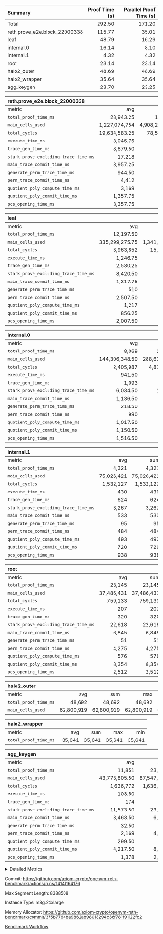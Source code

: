| Summary | Proof Time (s) | Parallel Proof Time (s) |
|:---|---:|---:|
| Total |  292.50 |  171.20 |
| reth.prove_e2e.block_22000338 |  115.77 |  35.01 |
| leaf |  48.79 |  16.29 |
| internal.0 |  16.14 |  8.10 |
| internal.1 |  4.32 |  4.32 |
| root |  23.14 |  23.14 |
| halo2_outer |  48.69 |  48.69 |
| halo2_wrapper |  35.64 |  35.64 |
| agg_keygen |  23.70 |  23.25 |


| reth.prove_e2e.block_22000338 |||||
|:---|---:|---:|---:|---:|
|metric|avg|sum|max|min|
| `total_proof_time_ms ` |  28,943.25 |  115,773 |  35,010 |  25,542 |
| `main_cells_used     ` |  1,227,074,754 |  4,908,299,016 |  1,657,358,995 |  995,156,471 |
| `total_cycles        ` |  19,634,583.25 |  78,538,333 |  23,787,318 |  12,513,926 |
| `execute_time_ms     ` |  3,045.75 |  12,183 |  4,263 |  1,808 |
| `trace_gen_time_ms   ` |  8,679.50 |  34,718 |  9,828 |  6,730 |
| `stark_prove_excluding_trace_time_ms` |  17,218 |  68,872 |  21,119 |  14,288 |
| `main_trace_commit_time_ms` |  3,957.25 |  15,829 |  5,251 |  2,875 |
| `generate_perm_trace_time_ms` |  944.50 |  3,778 |  1,094 |  856 |
| `perm_trace_commit_time_ms` |  4,412 |  17,648 |  5,348 |  3,876 |
| `quotient_poly_compute_time_ms` |  3,169 |  12,676 |  4,297 |  2,118 |
| `quotient_poly_commit_time_ms` |  1,357.75 |  5,431 |  1,451 |  1,250 |
| `pcs_opening_time_ms ` |  3,357.75 |  13,431 |  3,652 |  3,148 |

| leaf |||||
|:---|---:|---:|---:|---:|
|metric|avg|sum|max|min|
| `total_proof_time_ms ` |  12,197.50 |  48,790 |  16,289 |  9,830 |
| `main_cells_used     ` |  335,299,275.75 |  1,341,197,103 |  437,868,008 |  250,808,716 |
| `total_cycles        ` |  3,963,852 |  15,855,408 |  4,978,153 |  3,077,189 |
| `execute_time_ms     ` |  1,246.75 |  4,987 |  1,540 |  997 |
| `trace_gen_time_ms   ` |  2,530.25 |  10,121 |  3,251 |  1,945 |
| `stark_prove_excluding_trace_time_ms` |  8,420.50 |  33,682 |  11,498 |  6,888 |
| `main_trace_commit_time_ms` |  1,317.75 |  5,271 |  1,830 |  1,034 |
| `generate_perm_trace_time_ms` |  510 |  2,040 |  725 |  404 |
| `perm_trace_commit_time_ms` |  2,507.50 |  10,030 |  3,502 |  1,993 |
| `quotient_poly_compute_time_ms` |  1,217 |  4,868 |  1,611 |  1,001 |
| `quotient_poly_commit_time_ms` |  856.25 |  3,425 |  1,133 |  733 |
| `pcs_opening_time_ms ` |  2,007.50 |  8,030 |  2,692 |  1,719 |

| internal.0 |||||
|:---|---:|---:|---:|---:|
|metric|avg|sum|max|min|
| `total_proof_time_ms ` |  8,069 |  16,138 |  8,099 |  8,039 |
| `main_cells_used     ` |  144,306,348.50 |  288,612,697 |  145,324,872 |  143,287,825 |
| `total_cycles        ` |  2,405,987 |  4,811,974 |  2,413,944 |  2,398,030 |
| `execute_time_ms     ` |  941.50 |  1,883 |  951 |  932 |
| `trace_gen_time_ms   ` |  1,093 |  2,186 |  1,099 |  1,087 |
| `stark_prove_excluding_trace_time_ms` |  6,034.50 |  12,069 |  6,049 |  6,020 |
| `main_trace_commit_time_ms` |  1,136.50 |  2,273 |  1,138 |  1,135 |
| `generate_perm_trace_time_ms` |  218.50 |  437 |  231 |  206 |
| `perm_trace_commit_time_ms` |  990 |  1,980 |  994 |  986 |
| `quotient_poly_compute_time_ms` |  1,017.50 |  2,035 |  1,018 |  1,017 |
| `quotient_poly_commit_time_ms` |  1,150.50 |  2,301 |  1,157 |  1,144 |
| `pcs_opening_time_ms ` |  1,516.50 |  3,033 |  1,527 |  1,506 |

| internal.1 |||||
|:---|---:|---:|---:|---:|
|metric|avg|sum|max|min|
| `total_proof_time_ms ` |  4,321 |  4,321 |  4,321 |  4,321 |
| `main_cells_used     ` |  75,026,421 |  75,026,421 |  75,026,421 |  75,026,421 |
| `total_cycles        ` |  1,532,127 |  1,532,127 |  1,532,127 |  1,532,127 |
| `execute_time_ms     ` |  430 |  430 |  430 |  430 |
| `trace_gen_time_ms   ` |  624 |  624 |  624 |  624 |
| `stark_prove_excluding_trace_time_ms` |  3,267 |  3,267 |  3,267 |  3,267 |
| `main_trace_commit_time_ms` |  533 |  533 |  533 |  533 |
| `generate_perm_trace_time_ms` |  95 |  95 |  95 |  95 |
| `perm_trace_commit_time_ms` |  484 |  484 |  484 |  484 |
| `quotient_poly_compute_time_ms` |  493 |  493 |  493 |  493 |
| `quotient_poly_commit_time_ms` |  720 |  720 |  720 |  720 |
| `pcs_opening_time_ms ` |  938 |  938 |  938 |  938 |

| root |||||
|:---|---:|---:|---:|---:|
|metric|avg|sum|max|min|
| `total_proof_time_ms ` |  23,145 |  23,145 |  23,145 |  23,145 |
| `main_cells_used     ` |  37,486,431 |  37,486,431 |  37,486,431 |  37,486,431 |
| `total_cycles        ` |  759,133 |  759,133 |  759,133 |  759,133 |
| `execute_time_ms     ` |  207 |  207 |  207 |  207 |
| `trace_gen_time_ms   ` |  320 |  320 |  320 |  320 |
| `stark_prove_excluding_trace_time_ms` |  22,618 |  22,618 |  22,618 |  22,618 |
| `main_trace_commit_time_ms` |  6,845 |  6,845 |  6,845 |  6,845 |
| `generate_perm_trace_time_ms` |  51 |  51 |  51 |  51 |
| `perm_trace_commit_time_ms` |  4,275 |  4,275 |  4,275 |  4,275 |
| `quotient_poly_compute_time_ms` |  576 |  576 |  576 |  576 |
| `quotient_poly_commit_time_ms` |  8,354 |  8,354 |  8,354 |  8,354 |
| `pcs_opening_time_ms ` |  2,512 |  2,512 |  2,512 |  2,512 |

| halo2_outer |||||
|:---|---:|---:|---:|---:|
|metric|avg|sum|max|min|
| `total_proof_time_ms ` |  48,692 |  48,692 |  48,692 |  48,692 |
| `main_cells_used     ` |  62,800,919 |  62,800,919 |  62,800,919 |  62,800,919 |

| halo2_wrapper |||||
|:---|---:|---:|---:|---:|
|metric|avg|sum|max|min|
| `total_proof_time_ms ` |  35,641 |  35,641 |  35,641 |  35,641 |

| agg_keygen |||||
|:---|---:|---:|---:|---:|
|metric|avg|sum|max|min|
| `total_proof_time_ms ` |  11,851 |  23,702 |  23,252 |  450 |
| `main_cells_used     ` |  43,773,805.50 |  87,547,611 |  86,881,695 |  665,916 |
| `total_cycles        ` |  1,636,772 |  1,636,772 |  1,636,772 |  1,636,772 |
| `execute_time_ms     ` |  103.50 |  207 |  207 |  0 |
| `trace_gen_time_ms   ` |  174 |  348 |  319 |  29 |
| `stark_prove_excluding_trace_time_ms` |  11,573.50 |  23,147 |  22,726 |  421 |
| `main_trace_commit_time_ms` |  3,463.50 |  6,927 |  6,876 |  51 |
| `generate_perm_trace_time_ms` |  32.50 |  65 |  53 |  12 |
| `perm_trace_commit_time_ms` |  2,169 |  4,338 |  4,288 |  50 |
| `quotient_poly_compute_time_ms` |  299.50 |  599 |  571 |  28 |
| `quotient_poly_commit_time_ms` |  4,217.50 |  8,435 |  8,376 |  59 |
| `pcs_opening_time_ms ` |  1,378 |  2,756 |  2,540 |  216 |



<details>
<summary>Detailed Metrics</summary>

| air_name | block_number | quotient_deg | interactions | constraints |
| --- | --- | --- | --- | --- |
| AccessAdapterAir<16> | 22000338 | 2 | 5 | 12 | 
| AccessAdapterAir<2> | 22000338 | 2 | 5 | 12 | 
| AccessAdapterAir<32> | 22000338 | 2 | 5 | 12 | 
| AccessAdapterAir<4> | 22000338 | 2 | 5 | 12 | 
| AccessAdapterAir<8> | 22000338 | 2 | 5 | 12 | 
| BitwiseOperationLookupAir<8> | 22000338 | 2 | 2 | 4 | 
| KeccakVmAir | 22000338 | 2 | 321 | 4,513 | 
| MemoryMerkleAir<8> | 22000338 | 2 | 4 | 39 | 
| PersistentBoundaryAir<8> | 22000338 | 2 | 3 | 7 | 
| PhantomAir | 22000338 | 2 | 3 | 5 | 
| Poseidon2PeripheryAir<BabyBearParameters>, 1> | 22000338 | 2 | 1 | 286 | 
| ProgramAir | 22000338 | 1 | 1 | 4 | 
| RangeTupleCheckerAir<2> | 22000338 | 1 | 1 | 4 | 
| Rv32HintStoreAir | 22000338 | 2 | 18 | 28 | 
| Sha256VmAir | 22000338 | 2 | 50 | 663 | 
| VariableRangeCheckerAir | 22000338 | 1 | 1 | 4 | 
| VmAirWrapper<Rv32BaseAluAdapterAir, BaseAluCoreAir<4, 8> | 22000338 | 2 | 20 | 37 | 
| VmAirWrapper<Rv32BaseAluAdapterAir, LessThanCoreAir<4, 8> | 22000338 | 2 | 18 | 40 | 
| VmAirWrapper<Rv32BaseAluAdapterAir, ShiftCoreAir<4, 8> | 22000338 | 2 | 24 | 91 | 
| VmAirWrapper<Rv32BranchAdapterAir, BranchEqualCoreAir<4> | 22000338 | 2 | 11 | 20 | 
| VmAirWrapper<Rv32BranchAdapterAir, BranchLessThanCoreAir<4, 8> | 22000338 | 2 | 13 | 35 | 
| VmAirWrapper<Rv32CondRdWriteAdapterAir, Rv32JalLuiCoreAir> | 22000338 | 2 | 10 | 18 | 
| VmAirWrapper<Rv32HeapAdapterAir<2, 32, 32>, BaseAluCoreAir<32, 8> | 22000338 | 2 | 61 | 126 | 
| VmAirWrapper<Rv32HeapAdapterAir<2, 32, 32>, LessThanCoreAir<32, 8> | 22000338 | 2 | 31 | 129 | 
| VmAirWrapper<Rv32HeapAdapterAir<2, 32, 32>, MultiplicationCoreAir<32, 8> | 22000338 | 2 | 61 | 57 | 
| VmAirWrapper<Rv32HeapAdapterAir<2, 32, 32>, ShiftCoreAir<32, 8> | 22000338 | 2 | 79 | 2,161 | 
| VmAirWrapper<Rv32HeapBranchAdapterAir<2, 32>, BranchEqualCoreAir<32> | 22000338 | 2 | 20 | 55 | 
| VmAirWrapper<Rv32HeapBranchAdapterAir<2, 32>, BranchLessThanCoreAir<32, 8> | 22000338 | 2 | 22 | 126 | 
| VmAirWrapper<Rv32IsEqualModAdapterAir<2, 1, 32, 32>, ModularIsEqualCoreAir<32, 4, 8> | 22000338 | 2 | 25 | 225 | 
| VmAirWrapper<Rv32IsEqualModAdapterAir<2, 3, 16, 48>, ModularIsEqualCoreAir<48, 4, 8> | 22000338 | 2 | 41 | 333 | 
| VmAirWrapper<Rv32JalrAdapterAir, Rv32JalrCoreAir> | 22000338 | 2 | 16 | 20 | 
| VmAirWrapper<Rv32LoadStoreAdapterAir, LoadSignExtendCoreAir<4, 8> | 22000338 | 2 | 18 | 33 | 
| VmAirWrapper<Rv32LoadStoreAdapterAir, LoadStoreCoreAir<4> | 22000338 | 2 | 17 | 40 | 
| VmAirWrapper<Rv32MultAdapterAir, DivRemCoreAir<4, 8> | 22000338 | 2 | 25 | 84 | 
| VmAirWrapper<Rv32MultAdapterAir, MulHCoreAir<4, 8> | 22000338 | 2 | 24 | 31 | 
| VmAirWrapper<Rv32MultAdapterAir, MultiplicationCoreAir<4, 8> | 22000338 | 2 | 19 | 19 | 
| VmAirWrapper<Rv32RdWriteAdapterAir, Rv32AuipcCoreAir> | 22000338 | 2 | 12 | 14 | 
| VmAirWrapper<Rv32VecHeapAdapterAir<1, 2, 2, 32, 32>, FieldExpressionCoreAir> | 22000338 | 2 | 415 | 480 | 
| VmAirWrapper<Rv32VecHeapAdapterAir<1, 6, 6, 16, 16>, FieldExpressionCoreAir> | 22000338 | 2 | 832 | 921 | 
| VmAirWrapper<Rv32VecHeapAdapterAir<2, 1, 1, 32, 32>, FieldExpressionCoreAir> | 22000338 | 2 | 158 | 190 | 
| VmAirWrapper<Rv32VecHeapAdapterAir<2, 2, 2, 32, 32>, FieldExpressionCoreAir> | 22000338 | 2 | 428 | 457 | 
| VmAirWrapper<Rv32VecHeapAdapterAir<2, 3, 3, 16, 16>, FieldExpressionCoreAir> | 22000338 | 2 | 246 | 288 | 
| VmAirWrapper<Rv32VecHeapAdapterAir<2, 6, 6, 16, 16>, FieldExpressionCoreAir> | 22000338 | 2 | 668 | 701 | 
| VmConnectorAir | 22000338 | 2 | 5 | 11 | 

| block_number | execute_time_ms |
| --- | --- |
| 22000338 | 206 | 

| group | air_name | block_number | rows | quotient_deg | prep_cols | perm_cols | main_cols | interactions | constraints | cells |
| --- | --- | --- | --- | --- | --- | --- | --- | --- | --- | --- |
| agg_keygen | AccessAdapterAir<16> | 22000338 |  | 2 |  |  |  | 5 | 12 |  | 
| agg_keygen | AccessAdapterAir<2> | 22000338 | 524,288 | 8 |  | 16 | 11 | 5 | 12 | 14,155,776 | 
| agg_keygen | AccessAdapterAir<32> | 22000338 |  | 2 |  |  |  | 5 | 12 |  | 
| agg_keygen | AccessAdapterAir<4> | 22000338 | 262,144 | 8 |  | 16 | 13 | 5 | 12 | 7,602,176 | 
| agg_keygen | AccessAdapterAir<8> | 22000338 | 8,192 | 8 |  | 16 | 17 | 5 | 12 | 270,336 | 
| agg_keygen | BitwiseOperationLookupAir<8> | 22000338 |  | 2 |  |  |  | 2 | 4 |  | 
| agg_keygen | FriReducedOpeningAir | 22000338 | 524,288 | 8 |  | 84 | 27 | 39 | 71 | 58,195,968 | 
| agg_keygen | JalRangeCheckAir | 22000338 | 65,536 | 8 |  | 28 | 12 | 9 | 14 | 2,621,440 | 
| agg_keygen | MemoryMerkleAir<8> | 22000338 |  | 2 |  |  |  | 4 | 39 |  | 
| agg_keygen | NativePoseidon2Air<BabyBearParameters>, 1> | 22000338 | 65,536 | 8 |  | 312 | 398 | 136 | 572 | 46,530,560 | 
| agg_keygen | PersistentBoundaryAir<8> | 22000338 |  | 2 |  |  |  | 3 | 7 |  | 
| agg_keygen | PhantomAir | 22000338 | 32,768 | 4 |  | 12 | 6 | 3 | 5 | 589,824 | 
| agg_keygen | Poseidon2PeripheryAir<BabyBearParameters>, 1> | 22000338 |  | 2 |  |  |  | 1 | 286 |  | 
| agg_keygen | ProgramAir | 22000338 | 131,072 | 1 |  | 8 | 10 | 1 | 4 | 2,359,296 | 
| agg_keygen | RangeTupleCheckerAir<2> | 22000338 |  | 1 |  |  |  | 1 | 4 |  | 
| agg_keygen | Rv32HintStoreAir | 22000338 |  | 2 |  |  |  | 18 | 28 |  | 
| agg_keygen | VariableRangeCheckerAir | 22000338 | 262,144 | 1 | 2 | 8 | 1 | 1 | 4 | 2,359,296 | 
| agg_keygen | VmAirWrapper<AluNativeAdapterAir, FieldArithmeticCoreAir> | 22000338 | 1,048,576 | 8 |  | 36 | 29 | 15 | 27 | 68,157,440 | 
| agg_keygen | VmAirWrapper<BranchNativeAdapterAir, BranchEqualCoreAir<1> | 22000338 | 262,144 | 8 |  | 28 | 23 | 11 | 25 | 13,369,344 | 
| agg_keygen | VmAirWrapper<NativeAdapterAir<2, 0>, PublicValuesCoreAir> | 22000338 | 64 | 8 |  | 28 | 27 | 11 | 30 | 3,520 | 
| agg_keygen | VmAirWrapper<NativeLoadStoreAdapterAir<1>, NativeLoadStoreCoreAir<1> | 22000338 | 524,288 | 8 |  | 40 | 21 | 15 | 20 | 31,981,568 | 
| agg_keygen | VmAirWrapper<NativeLoadStoreAdapterAir<4>, NativeLoadStoreCoreAir<4> | 22000338 | 131,072 | 8 |  | 40 | 27 | 15 | 20 | 8,781,824 | 
| agg_keygen | VmAirWrapper<NativeVectorizedAdapterAir<4>, FieldExtensionCoreAir> | 22000338 | 131,072 | 8 |  | 36 | 38 | 15 | 27 | 9,699,328 | 
| agg_keygen | VmAirWrapper<Rv32BaseAluAdapterAir, BaseAluCoreAir<4, 8> | 22000338 |  | 2 |  |  |  | 20 | 37 |  | 
| agg_keygen | VmAirWrapper<Rv32BaseAluAdapterAir, LessThanCoreAir<4, 8> | 22000338 |  | 2 |  |  |  | 18 | 40 |  | 
| agg_keygen | VmAirWrapper<Rv32BaseAluAdapterAir, ShiftCoreAir<4, 8> | 22000338 |  | 2 |  |  |  | 24 | 91 |  | 
| agg_keygen | VmAirWrapper<Rv32BranchAdapterAir, BranchEqualCoreAir<4> | 22000338 |  | 2 |  |  |  | 11 | 20 |  | 
| agg_keygen | VmAirWrapper<Rv32BranchAdapterAir, BranchLessThanCoreAir<4, 8> | 22000338 |  | 2 |  |  |  | 13 | 35 |  | 
| agg_keygen | VmAirWrapper<Rv32CondRdWriteAdapterAir, Rv32JalLuiCoreAir> | 22000338 |  | 2 |  |  |  | 10 | 18 |  | 
| agg_keygen | VmAirWrapper<Rv32JalrAdapterAir, Rv32JalrCoreAir> | 22000338 |  | 2 |  |  |  | 16 | 20 |  | 
| agg_keygen | VmAirWrapper<Rv32LoadStoreAdapterAir, LoadSignExtendCoreAir<4, 8> | 22000338 |  | 2 |  |  |  | 18 | 33 |  | 
| agg_keygen | VmAirWrapper<Rv32LoadStoreAdapterAir, LoadStoreCoreAir<4> | 22000338 |  | 2 |  |  |  | 17 | 40 |  | 
| agg_keygen | VmAirWrapper<Rv32MultAdapterAir, DivRemCoreAir<4, 8> | 22000338 |  | 2 |  |  |  | 25 | 84 |  | 
| agg_keygen | VmAirWrapper<Rv32MultAdapterAir, MulHCoreAir<4, 8> | 22000338 |  | 2 |  |  |  | 24 | 31 |  | 
| agg_keygen | VmAirWrapper<Rv32MultAdapterAir, MultiplicationCoreAir<4, 8> | 22000338 |  | 2 |  |  |  | 19 | 19 |  | 
| agg_keygen | VmAirWrapper<Rv32RdWriteAdapterAir, Rv32AuipcCoreAir> | 22000338 |  | 2 |  |  |  | 12 | 14 |  | 
| agg_keygen | VmConnectorAir | 22000338 | 2 | 8 | 1 | 16 | 5 | 5 | 11 | 42 | 
| agg_keygen | VolatileBoundaryAir | 22000338 | 131,072 | 8 |  | 20 | 12 | 7 | 19 | 4,194,304 | 

| group | air_name | block_number | idx | rows | prep_cols | perm_cols | main_cols | cells |
| --- | --- | --- | --- | --- | --- | --- | --- | --- |
| internal.0 | AccessAdapterAir<2> | 22000338 | 0 | 1,048,576 |  | 12 | 11 | 24,117,248 | 
| internal.0 | AccessAdapterAir<2> | 22000338 | 1 | 1,048,576 |  | 12 | 11 | 24,117,248 | 
| internal.0 | AccessAdapterAir<4> | 22000338 | 0 | 262,144 |  | 12 | 13 | 6,553,600 | 
| internal.0 | AccessAdapterAir<4> | 22000338 | 1 | 262,144 |  | 12 | 13 | 6,553,600 | 
| internal.0 | AccessAdapterAir<8> | 22000338 | 0 | 8,192 |  | 12 | 17 | 237,568 | 
| internal.0 | AccessAdapterAir<8> | 22000338 | 1 | 8,192 |  | 12 | 17 | 237,568 | 
| internal.0 | FriReducedOpeningAir | 22000338 | 0 | 1,048,576 |  | 44 | 27 | 74,448,896 | 
| internal.0 | FriReducedOpeningAir | 22000338 | 1 | 1,048,576 |  | 44 | 27 | 74,448,896 | 
| internal.0 | JalRangeCheckAir | 22000338 | 0 | 131,072 |  | 16 | 12 | 3,670,016 | 
| internal.0 | JalRangeCheckAir | 22000338 | 1 | 131,072 |  | 16 | 12 | 3,670,016 | 
| internal.0 | NativePoseidon2Air<BabyBearParameters>, 1> | 22000338 | 0 | 262,144 |  | 160 | 398 | 146,276,352 | 
| internal.0 | NativePoseidon2Air<BabyBearParameters>, 1> | 22000338 | 1 | 262,144 |  | 160 | 398 | 146,276,352 | 
| internal.0 | PhantomAir | 22000338 | 0 | 65,536 |  | 8 | 6 | 917,504 | 
| internal.0 | PhantomAir | 22000338 | 1 | 65,536 |  | 8 | 6 | 917,504 | 
| internal.0 | ProgramAir | 22000338 | 0 | 131,072 |  | 8 | 10 | 2,359,296 | 
| internal.0 | ProgramAir | 22000338 | 1 | 131,072 |  | 8 | 10 | 2,359,296 | 
| internal.0 | VariableRangeCheckerAir | 22000338 | 0 | 262,144 | 2 | 8 | 1 | 2,359,296 | 
| internal.0 | VariableRangeCheckerAir | 22000338 | 1 | 262,144 | 2 | 8 | 1 | 2,359,296 | 
| internal.0 | VmAirWrapper<AluNativeAdapterAir, FieldArithmeticCoreAir> | 22000338 | 0 | 2,097,152 |  | 20 | 29 | 102,760,448 | 
| internal.0 | VmAirWrapper<AluNativeAdapterAir, FieldArithmeticCoreAir> | 22000338 | 1 | 2,097,152 |  | 20 | 29 | 102,760,448 | 
| internal.0 | VmAirWrapper<BranchNativeAdapterAir, BranchEqualCoreAir<1> | 22000338 | 0 | 262,144 |  | 16 | 23 | 10,223,616 | 
| internal.0 | VmAirWrapper<BranchNativeAdapterAir, BranchEqualCoreAir<1> | 22000338 | 1 | 262,144 |  | 16 | 23 | 10,223,616 | 
| internal.0 | VmAirWrapper<NativeAdapterAir<2, 0>, PublicValuesCoreAir> | 22000338 | 0 | 64 |  | 16 | 23 | 2,496 | 
| internal.0 | VmAirWrapper<NativeAdapterAir<2, 0>, PublicValuesCoreAir> | 22000338 | 1 | 64 |  | 16 | 23 | 2,496 | 
| internal.0 | VmAirWrapper<NativeLoadStoreAdapterAir<1>, NativeLoadStoreCoreAir<1> | 22000338 | 0 | 524,288 |  | 24 | 21 | 23,592,960 | 
| internal.0 | VmAirWrapper<NativeLoadStoreAdapterAir<1>, NativeLoadStoreCoreAir<1> | 22000338 | 1 | 524,288 |  | 24 | 21 | 23,592,960 | 
| internal.0 | VmAirWrapper<NativeLoadStoreAdapterAir<4>, NativeLoadStoreCoreAir<4> | 22000338 | 0 | 262,144 |  | 24 | 27 | 13,369,344 | 
| internal.0 | VmAirWrapper<NativeLoadStoreAdapterAir<4>, NativeLoadStoreCoreAir<4> | 22000338 | 1 | 262,144 |  | 24 | 27 | 13,369,344 | 
| internal.0 | VmAirWrapper<NativeVectorizedAdapterAir<4>, FieldExtensionCoreAir> | 22000338 | 0 | 262,144 |  | 20 | 38 | 15,204,352 | 
| internal.0 | VmAirWrapper<NativeVectorizedAdapterAir<4>, FieldExtensionCoreAir> | 22000338 | 1 | 262,144 |  | 20 | 38 | 15,204,352 | 
| internal.0 | VmConnectorAir | 22000338 | 0 | 2 | 1 | 12 | 5 | 34 | 
| internal.0 | VmConnectorAir | 22000338 | 1 | 2 | 1 | 12 | 5 | 34 | 
| internal.0 | VolatileBoundaryAir | 22000338 | 0 | 262,144 |  | 12 | 12 | 6,291,456 | 
| internal.0 | VolatileBoundaryAir | 22000338 | 1 | 262,144 |  | 12 | 12 | 6,291,456 | 
| internal.1 | AccessAdapterAir<2> | 22000338 | 2 | 524,288 |  | 12 | 11 | 12,058,624 | 
| internal.1 | AccessAdapterAir<4> | 22000338 | 2 | 262,144 |  | 12 | 13 | 6,553,600 | 
| internal.1 | AccessAdapterAir<8> | 22000338 | 2 | 8,192 |  | 12 | 17 | 237,568 | 
| internal.1 | FriReducedOpeningAir | 22000338 | 2 | 262,144 |  | 44 | 27 | 18,612,224 | 
| internal.1 | JalRangeCheckAir | 22000338 | 2 | 65,536 |  | 16 | 12 | 1,835,008 | 
| internal.1 | NativePoseidon2Air<BabyBearParameters>, 1> | 22000338 | 2 | 65,536 |  | 160 | 398 | 36,569,088 | 
| internal.1 | PhantomAir | 22000338 | 2 | 16,384 |  | 8 | 6 | 229,376 | 
| internal.1 | ProgramAir | 22000338 | 2 | 131,072 |  | 8 | 10 | 2,359,296 | 
| internal.1 | VariableRangeCheckerAir | 22000338 | 2 | 262,144 | 2 | 8 | 1 | 2,359,296 | 
| internal.1 | VmAirWrapper<AluNativeAdapterAir, FieldArithmeticCoreAir> | 22000338 | 2 | 1,048,576 |  | 20 | 29 | 51,380,224 | 
| internal.1 | VmAirWrapper<BranchNativeAdapterAir, BranchEqualCoreAir<1> | 22000338 | 2 | 262,144 |  | 16 | 23 | 10,223,616 | 
| internal.1 | VmAirWrapper<NativeAdapterAir<2, 0>, PublicValuesCoreAir> | 22000338 | 2 | 64 |  | 16 | 23 | 2,496 | 
| internal.1 | VmAirWrapper<NativeLoadStoreAdapterAir<1>, NativeLoadStoreCoreAir<1> | 22000338 | 2 | 524,288 |  | 24 | 21 | 23,592,960 | 
| internal.1 | VmAirWrapper<NativeLoadStoreAdapterAir<4>, NativeLoadStoreCoreAir<4> | 22000338 | 2 | 131,072 |  | 24 | 27 | 6,684,672 | 
| internal.1 | VmAirWrapper<NativeVectorizedAdapterAir<4>, FieldExtensionCoreAir> | 22000338 | 2 | 131,072 |  | 20 | 38 | 7,602,176 | 
| internal.1 | VmConnectorAir | 22000338 | 2 | 2 | 1 | 12 | 5 | 34 | 
| internal.1 | VolatileBoundaryAir | 22000338 | 2 | 131,072 |  | 12 | 12 | 3,145,728 | 
| leaf | AccessAdapterAir<2> | 22000338 | 0 | 2,097,152 |  | 16 | 11 | 56,623,104 | 
| leaf | AccessAdapterAir<2> | 22000338 | 1 | 2,097,152 |  | 16 | 11 | 56,623,104 | 
| leaf | AccessAdapterAir<2> | 22000338 | 2 | 2,097,152 |  | 16 | 11 | 56,623,104 | 
| leaf | AccessAdapterAir<2> | 22000338 | 3 | 2,097,152 |  | 16 | 11 | 56,623,104 | 
| leaf | AccessAdapterAir<4> | 22000338 | 0 | 1,048,576 |  | 16 | 13 | 30,408,704 | 
| leaf | AccessAdapterAir<4> | 22000338 | 1 | 1,048,576 |  | 16 | 13 | 30,408,704 | 
| leaf | AccessAdapterAir<4> | 22000338 | 2 | 1,048,576 |  | 16 | 13 | 30,408,704 | 
| leaf | AccessAdapterAir<4> | 22000338 | 3 | 1,048,576 |  | 16 | 13 | 30,408,704 | 
| leaf | AccessAdapterAir<8> | 22000338 | 0 | 32,768 |  | 16 | 17 | 1,081,344 | 
| leaf | AccessAdapterAir<8> | 22000338 | 1 | 65,536 |  | 16 | 17 | 2,162,688 | 
| leaf | AccessAdapterAir<8> | 22000338 | 2 | 32,768 |  | 16 | 17 | 1,081,344 | 
| leaf | AccessAdapterAir<8> | 22000338 | 3 | 65,536 |  | 16 | 17 | 2,162,688 | 
| leaf | FriReducedOpeningAir | 22000338 | 0 | 4,194,304 |  | 84 | 27 | 465,567,744 | 
| leaf | FriReducedOpeningAir | 22000338 | 1 | 8,388,608 |  | 84 | 27 | 931,135,488 | 
| leaf | FriReducedOpeningAir | 22000338 | 2 | 4,194,304 |  | 84 | 27 | 465,567,744 | 
| leaf | FriReducedOpeningAir | 22000338 | 3 | 4,194,304 |  | 84 | 27 | 465,567,744 | 
| leaf | JalRangeCheckAir | 22000338 | 0 | 65,536 |  | 28 | 12 | 2,621,440 | 
| leaf | JalRangeCheckAir | 22000338 | 1 | 65,536 |  | 28 | 12 | 2,621,440 | 
| leaf | JalRangeCheckAir | 22000338 | 2 | 65,536 |  | 28 | 12 | 2,621,440 | 
| leaf | JalRangeCheckAir | 22000338 | 3 | 65,536 |  | 28 | 12 | 2,621,440 | 
| leaf | NativePoseidon2Air<BabyBearParameters>, 1> | 22000338 | 0 | 262,144 |  | 312 | 398 | 186,122,240 | 
| leaf | NativePoseidon2Air<BabyBearParameters>, 1> | 22000338 | 1 | 524,288 |  | 312 | 398 | 372,244,480 | 
| leaf | NativePoseidon2Air<BabyBearParameters>, 1> | 22000338 | 2 | 262,144 |  | 312 | 398 | 186,122,240 | 
| leaf | NativePoseidon2Air<BabyBearParameters>, 1> | 22000338 | 3 | 524,288 |  | 312 | 398 | 372,244,480 | 
| leaf | PhantomAir | 22000338 | 0 | 32,768 |  | 12 | 6 | 589,824 | 
| leaf | PhantomAir | 22000338 | 1 | 32,768 |  | 12 | 6 | 589,824 | 
| leaf | PhantomAir | 22000338 | 2 | 32,768 |  | 12 | 6 | 589,824 | 
| leaf | PhantomAir | 22000338 | 3 | 32,768 |  | 12 | 6 | 589,824 | 
| leaf | ProgramAir | 22000338 | 0 | 2,097,152 |  | 8 | 10 | 37,748,736 | 
| leaf | ProgramAir | 22000338 | 1 | 2,097,152 |  | 8 | 10 | 37,748,736 | 
| leaf | ProgramAir | 22000338 | 2 | 2,097,152 |  | 8 | 10 | 37,748,736 | 
| leaf | ProgramAir | 22000338 | 3 | 2,097,152 |  | 8 | 10 | 37,748,736 | 
| leaf | VariableRangeCheckerAir | 22000338 | 0 | 262,144 | 2 | 8 | 1 | 2,359,296 | 
| leaf | VariableRangeCheckerAir | 22000338 | 1 | 262,144 | 2 | 8 | 1 | 2,359,296 | 
| leaf | VariableRangeCheckerAir | 22000338 | 2 | 262,144 | 2 | 8 | 1 | 2,359,296 | 
| leaf | VariableRangeCheckerAir | 22000338 | 3 | 262,144 | 2 | 8 | 1 | 2,359,296 | 
| leaf | VmAirWrapper<AluNativeAdapterAir, FieldArithmeticCoreAir> | 22000338 | 0 | 2,097,152 |  | 36 | 29 | 136,314,880 | 
| leaf | VmAirWrapper<AluNativeAdapterAir, FieldArithmeticCoreAir> | 22000338 | 1 | 4,194,304 |  | 36 | 29 | 272,629,760 | 
| leaf | VmAirWrapper<AluNativeAdapterAir, FieldArithmeticCoreAir> | 22000338 | 2 | 2,097,152 |  | 36 | 29 | 136,314,880 | 
| leaf | VmAirWrapper<AluNativeAdapterAir, FieldArithmeticCoreAir> | 22000338 | 3 | 4,194,304 |  | 36 | 29 | 272,629,760 | 
| leaf | VmAirWrapper<BranchNativeAdapterAir, BranchEqualCoreAir<1> | 22000338 | 0 | 524,288 |  | 28 | 23 | 26,738,688 | 
| leaf | VmAirWrapper<BranchNativeAdapterAir, BranchEqualCoreAir<1> | 22000338 | 1 | 1,048,576 |  | 28 | 23 | 53,477,376 | 
| leaf | VmAirWrapper<BranchNativeAdapterAir, BranchEqualCoreAir<1> | 22000338 | 2 | 524,288 |  | 28 | 23 | 26,738,688 | 
| leaf | VmAirWrapper<BranchNativeAdapterAir, BranchEqualCoreAir<1> | 22000338 | 3 | 524,288 |  | 28 | 23 | 26,738,688 | 
| leaf | VmAirWrapper<NativeAdapterAir<2, 0>, PublicValuesCoreAir> | 22000338 | 0 | 64 |  | 28 | 27 | 3,520 | 
| leaf | VmAirWrapper<NativeAdapterAir<2, 0>, PublicValuesCoreAir> | 22000338 | 1 | 64 |  | 28 | 27 | 3,520 | 
| leaf | VmAirWrapper<NativeAdapterAir<2, 0>, PublicValuesCoreAir> | 22000338 | 2 | 64 |  | 28 | 27 | 3,520 | 
| leaf | VmAirWrapper<NativeAdapterAir<2, 0>, PublicValuesCoreAir> | 22000338 | 3 | 64 |  | 28 | 27 | 3,520 | 
| leaf | VmAirWrapper<NativeLoadStoreAdapterAir<1>, NativeLoadStoreCoreAir<1> | 22000338 | 0 | 1,048,576 |  | 40 | 21 | 63,963,136 | 
| leaf | VmAirWrapper<NativeLoadStoreAdapterAir<1>, NativeLoadStoreCoreAir<1> | 22000338 | 1 | 1,048,576 |  | 40 | 21 | 63,963,136 | 
| leaf | VmAirWrapper<NativeLoadStoreAdapterAir<1>, NativeLoadStoreCoreAir<1> | 22000338 | 2 | 1,048,576 |  | 40 | 21 | 63,963,136 | 
| leaf | VmAirWrapper<NativeLoadStoreAdapterAir<1>, NativeLoadStoreCoreAir<1> | 22000338 | 3 | 1,048,576 |  | 40 | 21 | 63,963,136 | 
| leaf | VmAirWrapper<NativeLoadStoreAdapterAir<4>, NativeLoadStoreCoreAir<4> | 22000338 | 0 | 262,144 |  | 40 | 27 | 17,563,648 | 
| leaf | VmAirWrapper<NativeLoadStoreAdapterAir<4>, NativeLoadStoreCoreAir<4> | 22000338 | 1 | 262,144 |  | 40 | 27 | 17,563,648 | 
| leaf | VmAirWrapper<NativeLoadStoreAdapterAir<4>, NativeLoadStoreCoreAir<4> | 22000338 | 2 | 262,144 |  | 40 | 27 | 17,563,648 | 
| leaf | VmAirWrapper<NativeLoadStoreAdapterAir<4>, NativeLoadStoreCoreAir<4> | 22000338 | 3 | 262,144 |  | 40 | 27 | 17,563,648 | 
| leaf | VmAirWrapper<NativeVectorizedAdapterAir<4>, FieldExtensionCoreAir> | 22000338 | 0 | 262,144 |  | 36 | 38 | 19,398,656 | 
| leaf | VmAirWrapper<NativeVectorizedAdapterAir<4>, FieldExtensionCoreAir> | 22000338 | 1 | 524,288 |  | 36 | 38 | 38,797,312 | 
| leaf | VmAirWrapper<NativeVectorizedAdapterAir<4>, FieldExtensionCoreAir> | 22000338 | 2 | 524,288 |  | 36 | 38 | 38,797,312 | 
| leaf | VmAirWrapper<NativeVectorizedAdapterAir<4>, FieldExtensionCoreAir> | 22000338 | 3 | 524,288 |  | 36 | 38 | 38,797,312 | 
| leaf | VmConnectorAir | 22000338 | 0 | 2 | 1 | 16 | 5 | 42 | 
| leaf | VmConnectorAir | 22000338 | 1 | 2 | 1 | 16 | 5 | 42 | 
| leaf | VmConnectorAir | 22000338 | 2 | 2 | 1 | 16 | 5 | 42 | 
| leaf | VmConnectorAir | 22000338 | 3 | 2 | 1 | 16 | 5 | 42 | 
| leaf | VolatileBoundaryAir | 22000338 | 0 | 1,048,576 |  | 20 | 12 | 33,554,432 | 
| leaf | VolatileBoundaryAir | 22000338 | 1 | 1,048,576 |  | 20 | 12 | 33,554,432 | 
| leaf | VolatileBoundaryAir | 22000338 | 2 | 1,048,576 |  | 20 | 12 | 33,554,432 | 
| leaf | VolatileBoundaryAir | 22000338 | 3 | 1,048,576 |  | 20 | 12 | 33,554,432 | 
| root | AccessAdapterAir<2> | 22000338 | 0 | 262,144 |  | 8 | 11 | 4,980,736 | 
| root | AccessAdapterAir<4> | 22000338 | 0 | 131,072 |  | 8 | 13 | 2,752,512 | 
| root | AccessAdapterAir<8> | 22000338 | 0 | 4,096 |  | 8 | 17 | 102,400 | 
| root | FriReducedOpeningAir | 22000338 | 0 | 131,072 |  | 24 | 27 | 6,684,672 | 
| root | JalRangeCheckAir | 22000338 | 0 | 32,768 |  | 12 | 12 | 786,432 | 
| root | NativePoseidon2Air<BabyBearParameters>, 1> | 22000338 | 0 | 32,768 |  | 84 | 398 | 15,794,176 | 
| root | PhantomAir | 22000338 | 0 | 8,192 |  | 8 | 6 | 114,688 | 
| root | ProgramAir | 22000338 | 0 | 131,072 |  | 8 | 10 | 2,359,296 | 
| root | VariableRangeCheckerAir | 22000338 | 0 | 262,144 | 2 | 8 | 1 | 2,359,296 | 
| root | VmAirWrapper<AluNativeAdapterAir, FieldArithmeticCoreAir> | 22000338 | 0 | 524,288 |  | 12 | 29 | 21,495,808 | 
| root | VmAirWrapper<BranchNativeAdapterAir, BranchEqualCoreAir<1> | 22000338 | 0 | 131,072 |  | 12 | 23 | 4,587,520 | 
| root | VmAirWrapper<NativeAdapterAir<2, 0>, PublicValuesCoreAir> | 22000338 | 0 | 64 |  | 12 | 22 | 2,176 | 
| root | VmAirWrapper<NativeLoadStoreAdapterAir<1>, NativeLoadStoreCoreAir<1> | 22000338 | 0 | 262,144 |  | 16 | 21 | 9,699,328 | 
| root | VmAirWrapper<NativeLoadStoreAdapterAir<4>, NativeLoadStoreCoreAir<4> | 22000338 | 0 | 65,536 |  | 16 | 27 | 2,818,048 | 
| root | VmAirWrapper<NativeVectorizedAdapterAir<4>, FieldExtensionCoreAir> | 22000338 | 0 | 65,536 |  | 12 | 38 | 3,276,800 | 
| root | VmConnectorAir | 22000338 | 0 | 2 | 1 | 8 | 5 | 26 | 
| root | VolatileBoundaryAir | 22000338 | 0 | 131,072 |  | 8 | 12 | 2,621,440 | 

| group | air_name | block_number | segment | rows | prep_cols | perm_cols | main_cols | cells |
| --- | --- | --- | --- | --- | --- | --- | --- | --- |
| agg_keygen | AccessAdapterAir<16> | 22000338 | 0 | 1 |  | 16 | 25 | 41 | 
| agg_keygen | AccessAdapterAir<2> | 22000338 | 0 | 1 |  | 16 | 11 | 27 | 
| agg_keygen | AccessAdapterAir<32> | 22000338 | 0 | 1 |  | 16 | 41 | 57 | 
| agg_keygen | AccessAdapterAir<4> | 22000338 | 0 | 1 |  | 16 | 13 | 29 | 
| agg_keygen | AccessAdapterAir<8> | 22000338 | 0 | 1 |  | 16 | 17 | 33 | 
| agg_keygen | BitwiseOperationLookupAir<8> | 22000338 | 0 | 65,536 | 3 | 8 | 2 | 655,360 | 
| agg_keygen | MemoryMerkleAir<8> | 22000338 | 0 | 64 |  | 16 | 32 | 3,072 | 
| agg_keygen | PersistentBoundaryAir<8> | 22000338 | 0 | 1 |  | 12 | 20 | 32 | 
| agg_keygen | PhantomAir | 22000338 | 0 | 1 |  | 12 | 6 | 18 | 
| agg_keygen | Poseidon2PeripheryAir<BabyBearParameters>, 1> | 22000338 | 0 | 32 |  | 8 | 300 | 9,856 | 
| agg_keygen | ProgramAir | 22000338 | 0 | 1 |  | 8 | 10 | 18 | 
| agg_keygen | RangeTupleCheckerAir<2> | 22000338 | 0 | 524,288 | 2 | 8 | 1 | 4,718,592 | 
| agg_keygen | Rv32HintStoreAir | 22000338 | 0 | 1 |  | 44 | 32 | 76 | 
| agg_keygen | VariableRangeCheckerAir | 22000338 | 0 | 262,144 | 2 | 8 | 1 | 2,359,296 | 
| agg_keygen | VmAirWrapper<Rv32BaseAluAdapterAir, BaseAluCoreAir<4, 8> | 22000338 | 0 | 1 |  | 52 | 36 | 88 | 
| agg_keygen | VmAirWrapper<Rv32BaseAluAdapterAir, LessThanCoreAir<4, 8> | 22000338 | 0 | 1 |  | 40 | 37 | 77 | 
| agg_keygen | VmAirWrapper<Rv32BaseAluAdapterAir, ShiftCoreAir<4, 8> | 22000338 | 0 | 1 |  | 52 | 53 | 105 | 
| agg_keygen | VmAirWrapper<Rv32BranchAdapterAir, BranchEqualCoreAir<4> | 22000338 | 0 | 1 |  | 28 | 26 | 54 | 
| agg_keygen | VmAirWrapper<Rv32BranchAdapterAir, BranchLessThanCoreAir<4, 8> | 22000338 | 0 | 1 |  | 32 | 32 | 64 | 
| agg_keygen | VmAirWrapper<Rv32CondRdWriteAdapterAir, Rv32JalLuiCoreAir> | 22000338 | 0 | 1 |  | 28 | 18 | 46 | 
| agg_keygen | VmAirWrapper<Rv32JalrAdapterAir, Rv32JalrCoreAir> | 22000338 | 0 | 1 |  | 36 | 28 | 64 | 
| agg_keygen | VmAirWrapper<Rv32LoadStoreAdapterAir, LoadSignExtendCoreAir<4, 8> | 22000338 | 0 | 1 |  | 52 | 36 | 88 | 
| agg_keygen | VmAirWrapper<Rv32LoadStoreAdapterAir, LoadStoreCoreAir<4> | 22000338 | 0 | 1 |  | 52 | 41 | 93 | 
| agg_keygen | VmAirWrapper<Rv32MultAdapterAir, DivRemCoreAir<4, 8> | 22000338 | 0 | 1 |  | 72 | 59 | 131 | 
| agg_keygen | VmAirWrapper<Rv32MultAdapterAir, MulHCoreAir<4, 8> | 22000338 | 0 | 1 |  | 72 | 39 | 111 | 
| agg_keygen | VmAirWrapper<Rv32MultAdapterAir, MultiplicationCoreAir<4, 8> | 22000338 | 0 | 1 |  | 52 | 31 | 83 | 
| agg_keygen | VmAirWrapper<Rv32RdWriteAdapterAir, Rv32AuipcCoreAir> | 22000338 | 0 | 1 |  | 28 | 20 | 48 | 
| agg_keygen | VmConnectorAir | 22000338 | 0 | 2 | 1 | 16 | 5 | 42 | 
| reth.prove_e2e.block_22000338 | AccessAdapterAir<16> | 22000338 | 0 | 64 |  | 16 | 25 | 2,624 | 
| reth.prove_e2e.block_22000338 | AccessAdapterAir<16> | 22000338 | 1 | 524,288 |  | 16 | 25 | 21,495,808 | 
| reth.prove_e2e.block_22000338 | AccessAdapterAir<16> | 22000338 | 2 | 524,288 |  | 16 | 25 | 21,495,808 | 
| reth.prove_e2e.block_22000338 | AccessAdapterAir<16> | 22000338 | 3 | 65,536 |  | 16 | 25 | 2,686,976 | 
| reth.prove_e2e.block_22000338 | AccessAdapterAir<2> | 22000338 | 1 | 8,192 |  | 16 | 11 | 221,184 | 
| reth.prove_e2e.block_22000338 | AccessAdapterAir<2> | 22000338 | 2 | 4,096 |  | 16 | 11 | 110,592 | 
| reth.prove_e2e.block_22000338 | AccessAdapterAir<2> | 22000338 | 3 | 131,072 |  | 16 | 11 | 3,538,944 | 
| reth.prove_e2e.block_22000338 | AccessAdapterAir<32> | 22000338 | 0 | 32 |  | 16 | 41 | 1,824 | 
| reth.prove_e2e.block_22000338 | AccessAdapterAir<32> | 22000338 | 1 | 131,072 |  | 16 | 41 | 7,471,104 | 
| reth.prove_e2e.block_22000338 | AccessAdapterAir<32> | 22000338 | 2 | 262,144 |  | 16 | 41 | 14,942,208 | 
| reth.prove_e2e.block_22000338 | AccessAdapterAir<32> | 22000338 | 3 | 32,768 |  | 16 | 41 | 1,867,776 | 
| reth.prove_e2e.block_22000338 | AccessAdapterAir<4> | 22000338 | 0 | 64 |  | 16 | 13 | 1,856 | 
| reth.prove_e2e.block_22000338 | AccessAdapterAir<4> | 22000338 | 1 | 4,096 |  | 16 | 13 | 118,784 | 
| reth.prove_e2e.block_22000338 | AccessAdapterAir<4> | 22000338 | 2 | 2,048 |  | 16 | 13 | 59,392 | 
| reth.prove_e2e.block_22000338 | AccessAdapterAir<4> | 22000338 | 3 | 65,536 |  | 16 | 13 | 1,900,544 | 
| reth.prove_e2e.block_22000338 | AccessAdapterAir<8> | 22000338 | 0 | 1,048,576 |  | 16 | 17 | 34,603,008 | 
| reth.prove_e2e.block_22000338 | AccessAdapterAir<8> | 22000338 | 1 | 2,097,152 |  | 16 | 17 | 69,206,016 | 
| reth.prove_e2e.block_22000338 | AccessAdapterAir<8> | 22000338 | 2 | 2,097,152 |  | 16 | 17 | 69,206,016 | 
| reth.prove_e2e.block_22000338 | AccessAdapterAir<8> | 22000338 | 3 | 1,048,576 |  | 16 | 17 | 34,603,008 | 
| reth.prove_e2e.block_22000338 | BitwiseOperationLookupAir<8> | 22000338 | 0 | 65,536 | 3 | 8 | 2 | 655,360 | 
| reth.prove_e2e.block_22000338 | BitwiseOperationLookupAir<8> | 22000338 | 1 | 65,536 | 3 | 8 | 2 | 655,360 | 
| reth.prove_e2e.block_22000338 | BitwiseOperationLookupAir<8> | 22000338 | 2 | 65,536 | 3 | 8 | 2 | 655,360 | 
| reth.prove_e2e.block_22000338 | BitwiseOperationLookupAir<8> | 22000338 | 3 | 65,536 | 3 | 8 | 2 | 655,360 | 
| reth.prove_e2e.block_22000338 | KeccakVmAir | 22000338 | 0 | 1 |  | 1,056 | 3,163 | 4,219 | 
| reth.prove_e2e.block_22000338 | KeccakVmAir | 22000338 | 1 | 262,144 |  | 1,056 | 3,163 | 1,105,985,536 | 
| reth.prove_e2e.block_22000338 | KeccakVmAir | 22000338 | 2 | 16,384 |  | 1,056 | 3,163 | 69,124,096 | 
| reth.prove_e2e.block_22000338 | KeccakVmAir | 22000338 | 3 | 262,144 |  | 1,056 | 3,163 | 1,105,985,536 | 
| reth.prove_e2e.block_22000338 | MemoryMerkleAir<8> | 22000338 | 0 | 1,048,576 |  | 16 | 32 | 50,331,648 | 
| reth.prove_e2e.block_22000338 | MemoryMerkleAir<8> | 22000338 | 1 | 1,048,576 |  | 16 | 32 | 50,331,648 | 
| reth.prove_e2e.block_22000338 | MemoryMerkleAir<8> | 22000338 | 2 | 1,048,576 |  | 16 | 32 | 50,331,648 | 
| reth.prove_e2e.block_22000338 | MemoryMerkleAir<8> | 22000338 | 3 | 1,048,576 |  | 16 | 32 | 50,331,648 | 
| reth.prove_e2e.block_22000338 | PersistentBoundaryAir<8> | 22000338 | 0 | 1,048,576 |  | 12 | 20 | 33,554,432 | 
| reth.prove_e2e.block_22000338 | PersistentBoundaryAir<8> | 22000338 | 1 | 1,048,576 |  | 12 | 20 | 33,554,432 | 
| reth.prove_e2e.block_22000338 | PersistentBoundaryAir<8> | 22000338 | 2 | 1,048,576 |  | 12 | 20 | 33,554,432 | 
| reth.prove_e2e.block_22000338 | PersistentBoundaryAir<8> | 22000338 | 3 | 1,048,576 |  | 12 | 20 | 33,554,432 | 
| reth.prove_e2e.block_22000338 | PhantomAir | 22000338 | 0 | 4 |  | 12 | 6 | 72 | 
| reth.prove_e2e.block_22000338 | PhantomAir | 22000338 | 1 | 128 |  | 12 | 6 | 2,304 | 
| reth.prove_e2e.block_22000338 | PhantomAir | 22000338 | 2 | 128 |  | 12 | 6 | 2,304 | 
| reth.prove_e2e.block_22000338 | PhantomAir | 22000338 | 3 | 8 |  | 12 | 6 | 144 | 
| reth.prove_e2e.block_22000338 | Poseidon2PeripheryAir<BabyBearParameters>, 1> | 22000338 | 0 | 1,048,576 |  | 8 | 300 | 322,961,408 | 
| reth.prove_e2e.block_22000338 | Poseidon2PeripheryAir<BabyBearParameters>, 1> | 22000338 | 1 | 1,048,576 |  | 8 | 300 | 322,961,408 | 
| reth.prove_e2e.block_22000338 | Poseidon2PeripheryAir<BabyBearParameters>, 1> | 22000338 | 2 | 524,288 |  | 8 | 300 | 161,480,704 | 
| reth.prove_e2e.block_22000338 | Poseidon2PeripheryAir<BabyBearParameters>, 1> | 22000338 | 3 | 1,048,576 |  | 8 | 300 | 322,961,408 | 
| reth.prove_e2e.block_22000338 | ProgramAir | 22000338 | 0 | 524,288 |  | 8 | 10 | 9,437,184 | 
| reth.prove_e2e.block_22000338 | ProgramAir | 22000338 | 1 | 524,288 |  | 8 | 10 | 9,437,184 | 
| reth.prove_e2e.block_22000338 | ProgramAir | 22000338 | 2 | 524,288 |  | 8 | 10 | 9,437,184 | 
| reth.prove_e2e.block_22000338 | ProgramAir | 22000338 | 3 | 524,288 |  | 8 | 10 | 9,437,184 | 
| reth.prove_e2e.block_22000338 | RangeTupleCheckerAir<2> | 22000338 | 0 | 2,097,152 | 2 | 8 | 1 | 18,874,368 | 
| reth.prove_e2e.block_22000338 | RangeTupleCheckerAir<2> | 22000338 | 1 | 2,097,152 | 2 | 8 | 1 | 18,874,368 | 
| reth.prove_e2e.block_22000338 | RangeTupleCheckerAir<2> | 22000338 | 2 | 2,097,152 | 2 | 8 | 1 | 18,874,368 | 
| reth.prove_e2e.block_22000338 | RangeTupleCheckerAir<2> | 22000338 | 3 | 2,097,152 | 2 | 8 | 1 | 18,874,368 | 
| reth.prove_e2e.block_22000338 | Rv32HintStoreAir | 22000338 | 0 | 524,288 |  | 44 | 32 | 39,845,888 | 
| reth.prove_e2e.block_22000338 | Rv32HintStoreAir | 22000338 | 1 | 524,288 |  | 44 | 32 | 39,845,888 | 
| reth.prove_e2e.block_22000338 | Rv32HintStoreAir | 22000338 | 2 | 256 |  | 44 | 32 | 19,456 | 
| reth.prove_e2e.block_22000338 | VariableRangeCheckerAir | 22000338 | 0 | 262,144 | 2 | 8 | 1 | 2,359,296 | 
| reth.prove_e2e.block_22000338 | VariableRangeCheckerAir | 22000338 | 1 | 262,144 | 2 | 8 | 1 | 2,359,296 | 
| reth.prove_e2e.block_22000338 | VariableRangeCheckerAir | 22000338 | 2 | 262,144 | 2 | 8 | 1 | 2,359,296 | 
| reth.prove_e2e.block_22000338 | VariableRangeCheckerAir | 22000338 | 3 | 262,144 | 2 | 8 | 1 | 2,359,296 | 
| reth.prove_e2e.block_22000338 | VmAirWrapper<Rv32BaseAluAdapterAir, BaseAluCoreAir<4, 8> | 22000338 | 0 | 8,388,608 |  | 52 | 36 | 738,197,504 | 
| reth.prove_e2e.block_22000338 | VmAirWrapper<Rv32BaseAluAdapterAir, BaseAluCoreAir<4, 8> | 22000338 | 1 | 8,388,608 |  | 52 | 36 | 738,197,504 | 
| reth.prove_e2e.block_22000338 | VmAirWrapper<Rv32BaseAluAdapterAir, BaseAluCoreAir<4, 8> | 22000338 | 2 | 8,388,608 |  | 52 | 36 | 738,197,504 | 
| reth.prove_e2e.block_22000338 | VmAirWrapper<Rv32BaseAluAdapterAir, BaseAluCoreAir<4, 8> | 22000338 | 3 | 8,388,608 |  | 52 | 36 | 738,197,504 | 
| reth.prove_e2e.block_22000338 | VmAirWrapper<Rv32BaseAluAdapterAir, LessThanCoreAir<4, 8> | 22000338 | 0 | 524,288 |  | 40 | 37 | 40,370,176 | 
| reth.prove_e2e.block_22000338 | VmAirWrapper<Rv32BaseAluAdapterAir, LessThanCoreAir<4, 8> | 22000338 | 1 | 524,288 |  | 40 | 37 | 40,370,176 | 
| reth.prove_e2e.block_22000338 | VmAirWrapper<Rv32BaseAluAdapterAir, LessThanCoreAir<4, 8> | 22000338 | 2 | 524,288 |  | 40 | 37 | 40,370,176 | 
| reth.prove_e2e.block_22000338 | VmAirWrapper<Rv32BaseAluAdapterAir, LessThanCoreAir<4, 8> | 22000338 | 3 | 524,288 |  | 40 | 37 | 40,370,176 | 
| reth.prove_e2e.block_22000338 | VmAirWrapper<Rv32BaseAluAdapterAir, ShiftCoreAir<4, 8> | 22000338 | 0 | 1,048,576 |  | 52 | 53 | 110,100,480 | 
| reth.prove_e2e.block_22000338 | VmAirWrapper<Rv32BaseAluAdapterAir, ShiftCoreAir<4, 8> | 22000338 | 1 | 2,097,152 |  | 52 | 53 | 220,200,960 | 
| reth.prove_e2e.block_22000338 | VmAirWrapper<Rv32BaseAluAdapterAir, ShiftCoreAir<4, 8> | 22000338 | 2 | 2,097,152 |  | 52 | 53 | 220,200,960 | 
| reth.prove_e2e.block_22000338 | VmAirWrapper<Rv32BaseAluAdapterAir, ShiftCoreAir<4, 8> | 22000338 | 3 | 1,048,576 |  | 52 | 53 | 110,100,480 | 
| reth.prove_e2e.block_22000338 | VmAirWrapper<Rv32BranchAdapterAir, BranchEqualCoreAir<4> | 22000338 | 0 | 2,097,152 |  | 28 | 26 | 113,246,208 | 
| reth.prove_e2e.block_22000338 | VmAirWrapper<Rv32BranchAdapterAir, BranchEqualCoreAir<4> | 22000338 | 1 | 2,097,152 |  | 28 | 26 | 113,246,208 | 
| reth.prove_e2e.block_22000338 | VmAirWrapper<Rv32BranchAdapterAir, BranchEqualCoreAir<4> | 22000338 | 2 | 2,097,152 |  | 28 | 26 | 113,246,208 | 
| reth.prove_e2e.block_22000338 | VmAirWrapper<Rv32BranchAdapterAir, BranchEqualCoreAir<4> | 22000338 | 3 | 2,097,152 |  | 28 | 26 | 113,246,208 | 
| reth.prove_e2e.block_22000338 | VmAirWrapper<Rv32BranchAdapterAir, BranchLessThanCoreAir<4, 8> | 22000338 | 0 | 1,048,576 |  | 32 | 32 | 67,108,864 | 
| reth.prove_e2e.block_22000338 | VmAirWrapper<Rv32BranchAdapterAir, BranchLessThanCoreAir<4, 8> | 22000338 | 1 | 2,097,152 |  | 32 | 32 | 134,217,728 | 
| reth.prove_e2e.block_22000338 | VmAirWrapper<Rv32BranchAdapterAir, BranchLessThanCoreAir<4, 8> | 22000338 | 2 | 2,097,152 |  | 32 | 32 | 134,217,728 | 
| reth.prove_e2e.block_22000338 | VmAirWrapper<Rv32BranchAdapterAir, BranchLessThanCoreAir<4, 8> | 22000338 | 3 | 1,048,576 |  | 32 | 32 | 67,108,864 | 
| reth.prove_e2e.block_22000338 | VmAirWrapper<Rv32CondRdWriteAdapterAir, Rv32JalLuiCoreAir> | 22000338 | 0 | 1,048,576 |  | 28 | 18 | 48,234,496 | 
| reth.prove_e2e.block_22000338 | VmAirWrapper<Rv32CondRdWriteAdapterAir, Rv32JalLuiCoreAir> | 22000338 | 1 | 524,288 |  | 28 | 18 | 24,117,248 | 
| reth.prove_e2e.block_22000338 | VmAirWrapper<Rv32CondRdWriteAdapterAir, Rv32JalLuiCoreAir> | 22000338 | 2 | 524,288 |  | 28 | 18 | 24,117,248 | 
| reth.prove_e2e.block_22000338 | VmAirWrapper<Rv32CondRdWriteAdapterAir, Rv32JalLuiCoreAir> | 22000338 | 3 | 262,144 |  | 28 | 18 | 12,058,624 | 
| reth.prove_e2e.block_22000338 | VmAirWrapper<Rv32HeapAdapterAir<2, 32, 32>, BaseAluCoreAir<32, 8> | 22000338 | 1 | 4,096 |  | 192 | 168 | 1,474,560 | 
| reth.prove_e2e.block_22000338 | VmAirWrapper<Rv32HeapAdapterAir<2, 32, 32>, BaseAluCoreAir<32, 8> | 22000338 | 2 | 16,384 |  | 192 | 168 | 5,898,240 | 
| reth.prove_e2e.block_22000338 | VmAirWrapper<Rv32HeapAdapterAir<2, 32, 32>, BaseAluCoreAir<32, 8> | 22000338 | 3 | 4,096 |  | 192 | 168 | 1,474,560 | 
| reth.prove_e2e.block_22000338 | VmAirWrapper<Rv32HeapAdapterAir<2, 32, 32>, LessThanCoreAir<32, 8> | 22000338 | 1 | 1,024 |  | 68 | 169 | 242,688 | 
| reth.prove_e2e.block_22000338 | VmAirWrapper<Rv32HeapAdapterAir<2, 32, 32>, LessThanCoreAir<32, 8> | 22000338 | 2 | 8,192 |  | 68 | 169 | 1,941,504 | 
| reth.prove_e2e.block_22000338 | VmAirWrapper<Rv32HeapAdapterAir<2, 32, 32>, LessThanCoreAir<32, 8> | 22000338 | 3 | 1,024 |  | 68 | 169 | 242,688 | 
| reth.prove_e2e.block_22000338 | VmAirWrapper<Rv32HeapAdapterAir<2, 32, 32>, MultiplicationCoreAir<32, 8> | 22000338 | 1 | 512 |  | 192 | 164 | 182,272 | 
| reth.prove_e2e.block_22000338 | VmAirWrapper<Rv32HeapAdapterAir<2, 32, 32>, MultiplicationCoreAir<32, 8> | 22000338 | 2 | 2,048 |  | 192 | 164 | 729,088 | 
| reth.prove_e2e.block_22000338 | VmAirWrapper<Rv32HeapAdapterAir<2, 32, 32>, MultiplicationCoreAir<32, 8> | 22000338 | 3 | 256 |  | 192 | 164 | 91,136 | 
| reth.prove_e2e.block_22000338 | VmAirWrapper<Rv32HeapAdapterAir<2, 32, 32>, ShiftCoreAir<32, 8> | 22000338 | 1 | 512 |  | 164 | 241 | 207,360 | 
| reth.prove_e2e.block_22000338 | VmAirWrapper<Rv32HeapAdapterAir<2, 32, 32>, ShiftCoreAir<32, 8> | 22000338 | 2 | 4,096 |  | 164 | 241 | 1,658,880 | 
| reth.prove_e2e.block_22000338 | VmAirWrapper<Rv32HeapAdapterAir<2, 32, 32>, ShiftCoreAir<32, 8> | 22000338 | 3 | 1,024 |  | 164 | 241 | 414,720 | 
| reth.prove_e2e.block_22000338 | VmAirWrapper<Rv32HeapBranchAdapterAir<2, 32>, BranchEqualCoreAir<32> | 22000338 | 1 | 4,096 |  | 48 | 124 | 704,512 | 
| reth.prove_e2e.block_22000338 | VmAirWrapper<Rv32HeapBranchAdapterAir<2, 32>, BranchEqualCoreAir<32> | 22000338 | 2 | 16,384 |  | 48 | 124 | 2,818,048 | 
| reth.prove_e2e.block_22000338 | VmAirWrapper<Rv32HeapBranchAdapterAir<2, 32>, BranchEqualCoreAir<32> | 22000338 | 3 | 4,096 |  | 48 | 124 | 704,512 | 
| reth.prove_e2e.block_22000338 | VmAirWrapper<Rv32IsEqualModAdapterAir<2, 1, 32, 32>, ModularIsEqualCoreAir<32, 4, 8> | 22000338 | 0 | 1 |  | 56 | 166 | 222 | 
| reth.prove_e2e.block_22000338 | VmAirWrapper<Rv32IsEqualModAdapterAir<2, 1, 32, 32>, ModularIsEqualCoreAir<32, 4, 8> | 22000338 | 1 | 65,536 |  | 56 | 166 | 14,548,992 | 
| reth.prove_e2e.block_22000338 | VmAirWrapper<Rv32IsEqualModAdapterAir<2, 1, 32, 32>, ModularIsEqualCoreAir<32, 4, 8> | 22000338 | 2 | 16,384 |  | 56 | 166 | 3,637,248 | 
| reth.prove_e2e.block_22000338 | VmAirWrapper<Rv32IsEqualModAdapterAir<2, 1, 32, 32>, ModularIsEqualCoreAir<32, 4, 8> | 22000338 | 3 | 1 |  | 56 | 166 | 222 | 
| reth.prove_e2e.block_22000338 | VmAirWrapper<Rv32IsEqualModAdapterAir<2, 3, 16, 48>, ModularIsEqualCoreAir<48, 4, 8> | 22000338 | 1 | 2,048 |  | 88 | 242 | 675,840 | 
| reth.prove_e2e.block_22000338 | VmAirWrapper<Rv32IsEqualModAdapterAir<2, 3, 16, 48>, ModularIsEqualCoreAir<48, 4, 8> | 22000338 | 3 | 1 |  | 88 | 242 | 330 | 
| reth.prove_e2e.block_22000338 | VmAirWrapper<Rv32JalrAdapterAir, Rv32JalrCoreAir> | 22000338 | 0 | 524,288 |  | 36 | 28 | 33,554,432 | 
| reth.prove_e2e.block_22000338 | VmAirWrapper<Rv32JalrAdapterAir, Rv32JalrCoreAir> | 22000338 | 1 | 524,288 |  | 36 | 28 | 33,554,432 | 
| reth.prove_e2e.block_22000338 | VmAirWrapper<Rv32JalrAdapterAir, Rv32JalrCoreAir> | 22000338 | 2 | 524,288 |  | 36 | 28 | 33,554,432 | 
| reth.prove_e2e.block_22000338 | VmAirWrapper<Rv32JalrAdapterAir, Rv32JalrCoreAir> | 22000338 | 3 | 262,144 |  | 36 | 28 | 16,777,216 | 
| reth.prove_e2e.block_22000338 | VmAirWrapper<Rv32LoadStoreAdapterAir, LoadSignExtendCoreAir<4, 8> | 22000338 | 0 | 1,048,576 |  | 52 | 36 | 92,274,688 | 
| reth.prove_e2e.block_22000338 | VmAirWrapper<Rv32LoadStoreAdapterAir, LoadSignExtendCoreAir<4, 8> | 22000338 | 1 | 1,048,576 |  | 52 | 36 | 92,274,688 | 
| reth.prove_e2e.block_22000338 | VmAirWrapper<Rv32LoadStoreAdapterAir, LoadSignExtendCoreAir<4, 8> | 22000338 | 2 | 1,048,576 |  | 52 | 36 | 92,274,688 | 
| reth.prove_e2e.block_22000338 | VmAirWrapper<Rv32LoadStoreAdapterAir, LoadSignExtendCoreAir<4, 8> | 22000338 | 3 | 1,048,576 |  | 52 | 36 | 92,274,688 | 
| reth.prove_e2e.block_22000338 | VmAirWrapper<Rv32LoadStoreAdapterAir, LoadStoreCoreAir<4> | 22000338 | 0 | 8,388,608 |  | 52 | 41 | 780,140,544 | 
| reth.prove_e2e.block_22000338 | VmAirWrapper<Rv32LoadStoreAdapterAir, LoadStoreCoreAir<4> | 22000338 | 1 | 8,388,608 |  | 52 | 41 | 780,140,544 | 
| reth.prove_e2e.block_22000338 | VmAirWrapper<Rv32LoadStoreAdapterAir, LoadStoreCoreAir<4> | 22000338 | 2 | 8,388,608 |  | 52 | 41 | 780,140,544 | 
| reth.prove_e2e.block_22000338 | VmAirWrapper<Rv32LoadStoreAdapterAir, LoadStoreCoreAir<4> | 22000338 | 3 | 8,388,608 |  | 52 | 41 | 780,140,544 | 
| reth.prove_e2e.block_22000338 | VmAirWrapper<Rv32MultAdapterAir, DivRemCoreAir<4, 8> | 22000338 | 1 | 128 |  | 72 | 59 | 16,768 | 
| reth.prove_e2e.block_22000338 | VmAirWrapper<Rv32MultAdapterAir, DivRemCoreAir<4, 8> | 22000338 | 2 | 256 |  | 72 | 59 | 33,536 | 
| reth.prove_e2e.block_22000338 | VmAirWrapper<Rv32MultAdapterAir, DivRemCoreAir<4, 8> | 22000338 | 3 | 128 |  | 72 | 59 | 16,768 | 
| reth.prove_e2e.block_22000338 | VmAirWrapper<Rv32MultAdapterAir, MulHCoreAir<4, 8> | 22000338 | 0 | 512 |  | 72 | 39 | 56,832 | 
| reth.prove_e2e.block_22000338 | VmAirWrapper<Rv32MultAdapterAir, MulHCoreAir<4, 8> | 22000338 | 1 | 32,768 |  | 72 | 39 | 3,637,248 | 
| reth.prove_e2e.block_22000338 | VmAirWrapper<Rv32MultAdapterAir, MulHCoreAir<4, 8> | 22000338 | 2 | 131,072 |  | 72 | 39 | 14,548,992 | 
| reth.prove_e2e.block_22000338 | VmAirWrapper<Rv32MultAdapterAir, MulHCoreAir<4, 8> | 22000338 | 3 | 32,768 |  | 72 | 39 | 3,637,248 | 
| reth.prove_e2e.block_22000338 | VmAirWrapper<Rv32MultAdapterAir, MultiplicationCoreAir<4, 8> | 22000338 | 0 | 1,024 |  | 52 | 31 | 84,992 | 
| reth.prove_e2e.block_22000338 | VmAirWrapper<Rv32MultAdapterAir, MultiplicationCoreAir<4, 8> | 22000338 | 1 | 262,144 |  | 52 | 31 | 21,757,952 | 
| reth.prove_e2e.block_22000338 | VmAirWrapper<Rv32MultAdapterAir, MultiplicationCoreAir<4, 8> | 22000338 | 2 | 262,144 |  | 52 | 31 | 21,757,952 | 
| reth.prove_e2e.block_22000338 | VmAirWrapper<Rv32MultAdapterAir, MultiplicationCoreAir<4, 8> | 22000338 | 3 | 131,072 |  | 52 | 31 | 10,878,976 | 
| reth.prove_e2e.block_22000338 | VmAirWrapper<Rv32RdWriteAdapterAir, Rv32AuipcCoreAir> | 22000338 | 0 | 262,144 |  | 28 | 20 | 12,582,912 | 
| reth.prove_e2e.block_22000338 | VmAirWrapper<Rv32RdWriteAdapterAir, Rv32AuipcCoreAir> | 22000338 | 1 | 262,144 |  | 28 | 20 | 12,582,912 | 
| reth.prove_e2e.block_22000338 | VmAirWrapper<Rv32RdWriteAdapterAir, Rv32AuipcCoreAir> | 22000338 | 2 | 65,536 |  | 28 | 20 | 3,145,728 | 
| reth.prove_e2e.block_22000338 | VmAirWrapper<Rv32RdWriteAdapterAir, Rv32AuipcCoreAir> | 22000338 | 3 | 131,072 |  | 28 | 20 | 6,291,456 | 
| reth.prove_e2e.block_22000338 | VmAirWrapper<Rv32VecHeapAdapterAir<1, 2, 2, 32, 32>, FieldExpressionCoreAir> | 22000338 | 0 | 1 |  | 836 | 547 | 1,383 | 
| reth.prove_e2e.block_22000338 | VmAirWrapper<Rv32VecHeapAdapterAir<1, 2, 2, 32, 32>, FieldExpressionCoreAir> | 22000338 | 1 | 32,768 |  | 836 | 547 | 45,318,144 | 
| reth.prove_e2e.block_22000338 | VmAirWrapper<Rv32VecHeapAdapterAir<1, 2, 2, 32, 32>, FieldExpressionCoreAir> | 22000338 | 2 | 8,192 |  | 836 | 547 | 11,329,536 | 
| reth.prove_e2e.block_22000338 | VmAirWrapper<Rv32VecHeapAdapterAir<1, 6, 6, 16, 16>, FieldExpressionCoreAir> | 22000338 | 1 | 256 |  | 1,668 | 1,020 | 688,128 | 
| reth.prove_e2e.block_22000338 | VmAirWrapper<Rv32VecHeapAdapterAir<1, 6, 6, 16, 16>, FieldExpressionCoreAir> | 22000338 | 3 | 1 |  | 1,668 | 1,020 | 2,688 | 
| reth.prove_e2e.block_22000338 | VmAirWrapper<Rv32VecHeapAdapterAir<2, 1, 1, 32, 32>, FieldExpressionCoreAir> | 22000338 | 0 | 1 |  | 320 | 263 | 583 | 
| reth.prove_e2e.block_22000338 | VmAirWrapper<Rv32VecHeapAdapterAir<2, 1, 1, 32, 32>, FieldExpressionCoreAir> | 22000338 | 1 | 512 |  | 320 | 263 | 298,496 | 
| reth.prove_e2e.block_22000338 | VmAirWrapper<Rv32VecHeapAdapterAir<2, 1, 1, 32, 32>, FieldExpressionCoreAir> | 22000338 | 2 | 128 |  | 320 | 263 | 74,624 | 
| reth.prove_e2e.block_22000338 | VmAirWrapper<Rv32VecHeapAdapterAir<2, 1, 1, 32, 32>, FieldExpressionCoreAir> | 22000338 | 3 | 1 |  | 320 | 263 | 583 | 
| reth.prove_e2e.block_22000338 | VmAirWrapper<Rv32VecHeapAdapterAir<2, 2, 2, 32, 32>, FieldExpressionCoreAir> | 22000338 | 0 | 1 |  | 860 | 625 | 1,485 | 
| reth.prove_e2e.block_22000338 | VmAirWrapper<Rv32VecHeapAdapterAir<2, 2, 2, 32, 32>, FieldExpressionCoreAir> | 22000338 | 1 | 16,384 |  | 860 | 625 | 24,330,240 | 
| reth.prove_e2e.block_22000338 | VmAirWrapper<Rv32VecHeapAdapterAir<2, 2, 2, 32, 32>, FieldExpressionCoreAir> | 22000338 | 2 | 4,096 |  | 860 | 625 | 6,082,560 | 
| reth.prove_e2e.block_22000338 | VmAirWrapper<Rv32VecHeapAdapterAir<2, 3, 3, 16, 16>, FieldExpressionCoreAir> | 22000338 | 1 | 1,024 |  | 496 | 393 | 910,336 | 
| reth.prove_e2e.block_22000338 | VmAirWrapper<Rv32VecHeapAdapterAir<2, 3, 3, 16, 16>, FieldExpressionCoreAir> | 22000338 | 3 | 1 |  | 496 | 393 | 889 | 
| reth.prove_e2e.block_22000338 | VmAirWrapper<Rv32VecHeapAdapterAir<2, 6, 6, 16, 16>, FieldExpressionCoreAir> | 22000338 | 1 | 8,192 |  | 1,340 | 949 | 14,032,896 | 
| reth.prove_e2e.block_22000338 | VmAirWrapper<Rv32VecHeapAdapterAir<2, 6, 6, 16, 16>, FieldExpressionCoreAir> | 22000338 | 3 | 1 |  | 1,340 | 949 | 2,289 | 
| reth.prove_e2e.block_22000338 | VmConnectorAir | 22000338 | 0 | 2 | 1 | 16 | 5 | 42 | 
| reth.prove_e2e.block_22000338 | VmConnectorAir | 22000338 | 1 | 2 | 1 | 16 | 5 | 42 | 
| reth.prove_e2e.block_22000338 | VmConnectorAir | 22000338 | 2 | 2 | 1 | 16 | 5 | 42 | 
| reth.prove_e2e.block_22000338 | VmConnectorAir | 22000338 | 3 | 2 | 1 | 16 | 5 | 42 | 

| group | block_number | trace_gen_time_ms | total_proof_time_ms | total_cycles | total_cells | stark_prove_excluding_trace_time_ms | quotient_poly_compute_time_ms | quotient_poly_commit_time_ms | perm_trace_commit_time_ms | pcs_opening_time_ms | num_segments | main_trace_commit_time_ms | main_cells_used | halo2_total_cells | halo2_keygen_time_ms | generate_perm_trace_time_ms | execute_time_ms |
| --- | --- | --- | --- | --- | --- | --- | --- | --- | --- | --- | --- | --- | --- | --- | --- | --- | --- |
| agg_keygen | 22000338 | 319 | 23,252 | 1,636,772 | 270,872,042 | 22,726 | 571 | 8,376 | 4,288 | 2,540 | 1 | 6,876 | 86,881,695 | 8,037,489 | 17,934 | 53 | 207 | 
| halo2_outer | 22000338 |  | 48,692 |  |  |  |  |  |  |  |  |  | 62,800,919 |  |  |  |  | 
| halo2_wrapper | 22000338 |  | 35,641 |  |  |  |  |  |  |  |  |  |  |  |  |  |  | 
| reth.prove_e2e.block_22000338 | 22000338 |  |  |  |  |  |  |  |  |  | 4 |  |  |  |  |  |  | 

| group | block_number | cell_tracker_span | simple_advice_cells | lookup_advice_cells | fixed_cells |
| --- | --- | --- | --- | --- | --- |
| agg_keygen | 22000338 | VerifierProgram | 482,930 | 155,510 | 158,234 | 
| agg_keygen | 22000338 | VerifierProgram;CheckTraceHeightConstraints | 4,789 | 972 | 1,738 | 
| agg_keygen | 22000338 | VerifierProgram;PoseidonCell | 29,400 |  | 8,700 | 
| agg_keygen | 22000338 | VerifierProgram;stage-c-build-rounds | 19,526 | 2,717 | 6,696 | 
| agg_keygen | 22000338 | VerifierProgram;stage-c-build-rounds;PoseidonCell | 46,550 |  | 13,775 | 
| agg_keygen | 22000338 | VerifierProgram;stage-d-verify-pcs | 1,365,246 | 211,617 | 481,258 | 
| agg_keygen | 22000338 | VerifierProgram;stage-d-verify-pcs;PoseidonCell | 3,839,150 |  | 1,136,075 | 
| agg_keygen | 22000338 | VerifierProgram;stage-d-verify-pcs;stage-d-verifier-verify | 45,125 | 5,543 | 19,412 | 
| agg_keygen | 22000338 | VerifierProgram;stage-d-verify-pcs;stage-d-verifier-verify;PoseidonCell | 68,600 |  | 20,300 | 
| agg_keygen | 22000338 | VerifierProgram;stage-d-verify-pcs;stage-d-verifier-verify;cache-generator-powers | 66,304 | 11,396 | 20,384 | 
| agg_keygen | 22000338 | VerifierProgram;stage-d-verify-pcs;stage-d-verifier-verify;compute-reduced-opening;single-reduced-opening-eval | 7,994,476 | 335,356 | 1,482,124 | 
| agg_keygen | 22000338 | VerifierProgram;stage-d-verify-pcs;stage-d-verifier-verify;pre-compute-rounds-context | 76,224 | 11,116 | 22,232 | 
| agg_keygen | 22000338 | VerifierProgram;stage-d-verify-pcs;stage-d-verifier-verify;verify-batch | 49,728 |  | 6,216 | 
| agg_keygen | 22000338 | VerifierProgram;stage-d-verify-pcs;stage-d-verifier-verify;verify-batch;PoseidonCell | 9,264,780 |  | 2,744,280 | 
| agg_keygen | 22000338 | VerifierProgram;stage-d-verify-pcs;stage-d-verifier-verify;verify-batch;verify-batch-reduce-fast;PoseidonCell | 8,263,864 | 237,048 | 2,580,396 | 
| agg_keygen | 22000338 | VerifierProgram;stage-d-verify-pcs;stage-d-verifier-verify;verify-query | 953,456 | 165,676 | 272,356 | 
| agg_keygen | 22000338 | VerifierProgram;stage-d-verify-pcs;stage-d-verifier-verify;verify-query;verify-batch-ext | 102,144 |  | 12,768 | 
| agg_keygen | 22000338 | VerifierProgram;stage-d-verify-pcs;stage-d-verifier-verify;verify-query;verify-batch-ext;PoseidonCell | 15,647,184 |  | 4,634,784 | 
| agg_keygen | 22000338 | VerifierProgram;stage-d-verify-pcs;stage-d-verifier-verify;verify-query;verify-batch-ext;verify-batch-reduce-fast;PoseidonCell | 1,550,612 | 56,000 | 476,812 | 
| agg_keygen | 22000338 | VerifierProgram;stage-e-verify-constraints | 9,770,542 | 1,967,337 | 3,013,652 | 

| group | block_number | idx | trace_gen_time_ms | total_proof_time_ms | total_cycles | total_cells | stark_prove_excluding_trace_time_ms | quotient_poly_compute_time_ms | quotient_poly_commit_time_ms | perm_trace_commit_time_ms | pcs_opening_time_ms | main_trace_commit_time_ms | main_cells_used | generate_perm_trace_time_ms | execute_time_ms |
| --- | --- | --- | --- | --- | --- | --- | --- | --- | --- | --- | --- | --- | --- | --- | --- |
| internal.0 | 22000338 | 0 | 1,099 | 8,099 | 2,413,944 | 432,384,482 | 6,049 | 1,017 | 1,144 | 986 | 1,527 | 1,138 | 145,324,872 | 231 | 951 | 
| internal.0 | 22000338 | 1 | 1,087 | 8,039 | 2,398,030 | 432,384,482 | 6,020 | 1,018 | 1,157 | 994 | 1,506 | 1,135 | 143,287,825 | 206 | 932 | 
| internal.1 | 22000338 | 2 | 624 | 4,321 | 1,532,127 | 183,445,986 | 3,267 | 493 | 720 | 484 | 938 | 533 | 75,026,421 | 95 | 430 | 
| leaf | 22000338 | 0 | 1,945 | 9,830 | 3,077,189 | 1,080,659,434 | 6,888 | 1,001 | 733 | 1,993 | 1,719 | 1,034 | 250,808,716 | 404 | 997 | 
| leaf | 22000338 | 1 | 3,251 | 16,289 | 4,978,153 | 1,915,882,986 | 11,498 | 1,611 | 1,133 | 3,502 | 2,692 | 1,830 | 437,868,008 | 725 | 1,540 | 
| leaf | 22000338 | 2 | 2,198 | 10,287 | 3,458,844 | 1,100,058,090 | 6,997 | 1,028 | 748 | 2,013 | 1,736 | 1,060 | 278,044,141 | 407 | 1,092 | 
| leaf | 22000338 | 3 | 2,727 | 12,384 | 4,341,222 | 1,423,576,554 | 8,299 | 1,228 | 811 | 2,522 | 1,883 | 1,347 | 374,476,238 | 504 | 1,358 | 
| root | 22000338 | 0 | 320 | 23,145 | 759,133 | 80,435,354 | 22,618 | 576 | 8,354 | 4,275 | 2,512 | 6,845 | 37,486,431 | 51 | 207 | 

| group | block_number | idx | trace_height_constraint | weighted_sum | threshold |
| --- | --- | --- | --- | --- | --- |
| internal.0 | 22000338 | 0 | 0 | 10,354,820 | 2,013,265,921 | 
| internal.0 | 22000338 | 0 | 1 | 60,317,952 | 2,013,265,921 | 
| internal.0 | 22000338 | 0 | 2 | 5,177,410 | 2,013,265,921 | 
| internal.0 | 22000338 | 0 | 3 | 60,047,620 | 2,013,265,921 | 
| internal.0 | 22000338 | 0 | 4 | 524,288 | 2,013,265,921 | 
| internal.0 | 22000338 | 0 | 5 | 136,815,306 | 2,013,265,921 | 
| internal.0 | 22000338 | 1 | 0 | 10,354,820 | 2,013,265,921 | 
| internal.0 | 22000338 | 1 | 1 | 60,317,952 | 2,013,265,921 | 
| internal.0 | 22000338 | 1 | 2 | 5,177,410 | 2,013,265,921 | 
| internal.0 | 22000338 | 1 | 3 | 60,047,620 | 2,013,265,921 | 
| internal.0 | 22000338 | 1 | 4 | 524,288 | 2,013,265,921 | 
| internal.0 | 22000338 | 1 | 5 | 136,815,306 | 2,013,265,921 | 
| internal.1 | 22000338 | 2 | 0 | 5,144,708 | 2,013,265,921 | 
| internal.1 | 22000338 | 2 | 1 | 23,748,864 | 2,013,265,921 | 
| internal.1 | 22000338 | 2 | 2 | 2,572,354 | 2,013,265,921 | 
| internal.1 | 22000338 | 2 | 3 | 23,478,532 | 2,013,265,921 | 
| internal.1 | 22000338 | 2 | 4 | 131,072 | 2,013,265,921 | 
| internal.1 | 22000338 | 2 | 5 | 55,468,746 | 2,013,265,921 | 
| leaf | 22000338 | 0 | 0 | 18,022,532 | 2,013,265,921 | 
| leaf | 22000338 | 0 | 1 | 128,155,904 | 2,013,265,921 | 
| leaf | 22000338 | 0 | 2 | 9,011,266 | 2,013,265,921 | 
| leaf | 22000338 | 0 | 3 | 128,254,212 | 2,013,265,921 | 
| leaf | 22000338 | 0 | 4 | 524,288 | 2,013,265,921 | 
| leaf | 22000338 | 0 | 5 | 286,327,498 | 2,013,265,921 | 
| leaf | 22000338 | 1 | 0 | 33,226,884 | 2,013,265,921 | 
| leaf | 22000338 | 1 | 1 | 236,781,824 | 2,013,265,921 | 
| leaf | 22000338 | 1 | 2 | 16,613,442 | 2,013,265,921 | 
| leaf | 22000338 | 1 | 3 | 236,847,364 | 2,013,265,921 | 
| leaf | 22000338 | 1 | 4 | 1,048,576 | 2,013,265,921 | 
| leaf | 22000338 | 1 | 5 | 526,877,386 | 2,013,265,921 | 
| leaf | 22000338 | 2 | 0 | 18,546,820 | 2,013,265,921 | 
| leaf | 22000338 | 2 | 1 | 129,728,768 | 2,013,265,921 | 
| leaf | 22000338 | 2 | 2 | 9,273,410 | 2,013,265,921 | 
| leaf | 22000338 | 2 | 3 | 129,827,076 | 2,013,265,921 | 
| leaf | 22000338 | 2 | 4 | 524,288 | 2,013,265,921 | 
| leaf | 22000338 | 2 | 5 | 290,259,658 | 2,013,265,921 | 
| leaf | 22000338 | 3 | 0 | 23,789,700 | 2,013,265,921 | 
| leaf | 22000338 | 3 | 1 | 159,187,200 | 2,013,265,921 | 
| leaf | 22000338 | 3 | 2 | 11,894,850 | 2,013,265,921 | 
| leaf | 22000338 | 3 | 3 | 159,252,740 | 2,013,265,921 | 
| leaf | 22000338 | 3 | 4 | 1,048,576 | 2,013,265,921 | 
| leaf | 22000338 | 3 | 5 | 357,532,362 | 2,013,265,921 | 
| root | 22000338 | 0 | 0 | 2,252,928 | 2,013,265,921 | 
| root | 22000338 | 0 | 1 | 14,557,184 | 2,013,265,921 | 
| root | 22000338 | 0 | 2 | 1,126,464 | 2,013,265,921 | 
| root | 22000338 | 0 | 3 | 15,540,224 | 2,013,265,921 | 
| root | 22000338 | 0 | 4 | 262,144 | 2,013,265,921 | 
| root | 22000338 | 0 | 5 | 34,263,234 | 2,013,265,921 | 

| group | block_number | segment | trace_gen_time_ms | total_proof_time_ms | total_cycles | total_cells | stark_prove_excluding_trace_time_ms | quotient_poly_compute_time_ms | quotient_poly_commit_time_ms | perm_trace_commit_time_ms | pcs_opening_time_ms | main_trace_commit_time_ms | main_cells_used | generate_perm_trace_time_ms | execute_time_ms |
| --- | --- | --- | --- | --- | --- | --- | --- | --- | --- | --- | --- | --- | --- | --- | --- |
| agg_keygen | 22000338 | 0 | 29 | 450 |  | 7,747,601 | 421 | 28 | 59 | 50 | 216 | 51 | 665,916 | 12 | 0 | 
| reth.prove_e2e.block_22000338 | 22000338 | 0 | 8,532 | 25,542 | 20,464,115 | 2,548,590,617 | 14,288 | 2,118 | 1,355 | 3,876 | 3,148 | 2,875 | 995,156,471 | 902 | 2,722 | 
| reth.prove_e2e.block_22000338 | 22000338 | 1 | 9,628 | 35,010 | 21,772,974 | 4,010,401,130 | 21,119 | 4,297 | 1,451 | 5,348 | 3,652 | 5,251 | 1,657,358,995 | 1,094 | 4,263 | 
| reth.prove_e2e.block_22000338 | 22000338 | 2 | 9,828 | 28,151 | 23,787,318 | 2,701,704,874 | 14,933 | 2,372 | 1,375 | 4,047 | 3,381 | 2,887 | 1,105,202,271 | 856 | 3,390 | 
| reth.prove_e2e.block_22000338 | 22000338 | 3 | 6,730 | 27,070 | 12,513,926 | 3,582,793,877 | 18,532 | 3,889 | 1,250 | 4,377 | 3,250 | 4,816 | 1,150,581,279 | 926 | 1,808 | 

| group | block_number | segment | trace_height_constraint | weighted_sum | threshold |
| --- | --- | --- | --- | --- | --- |
| agg_keygen | 22000338 | 0 | 0 | 34 | 2,013,265,921 | 
| agg_keygen | 22000338 | 0 | 1 | 86 | 2,013,265,921 | 
| agg_keygen | 22000338 | 0 | 2 | 17 | 2,013,265,921 | 
| agg_keygen | 22000338 | 0 | 3 | 98 | 2,013,265,921 | 
| agg_keygen | 22000338 | 0 | 4 | 193 | 2,013,265,921 | 
| agg_keygen | 22000338 | 0 | 5 | 65 | 2,013,265,921 | 
| agg_keygen | 22000338 | 0 | 6 | 29 | 2,013,265,921 | 
| agg_keygen | 22000338 | 0 | 7 | 20 | 2,013,265,921 | 
| agg_keygen | 22000338 | 0 | 8 | 918,079 | 2,013,265,921 | 
| reth.prove_e2e.block_22000338 | 22000338 | 0 | 0 | 49,810,462 | 2,013,265,921 | 
| reth.prove_e2e.block_22000338 | 22000338 | 0 | 1 | 141,043,356 | 2,013,265,921 | 
| reth.prove_e2e.block_22000338 | 22000338 | 0 | 2 | 24,905,231 | 2,013,265,921 | 
| reth.prove_e2e.block_22000338 | 22000338 | 0 | 3 | 166,210,186 | 2,013,265,921 | 
| reth.prove_e2e.block_22000338 | 22000338 | 0 | 4 | 4,194,304 | 2,013,265,921 | 
| reth.prove_e2e.block_22000338 | 22000338 | 0 | 5 | 2,097,152 | 2,013,265,921 | 
| reth.prove_e2e.block_22000338 | 22000338 | 0 | 6 | 56,361,625 | 2,013,265,921 | 
| reth.prove_e2e.block_22000338 | 22000338 | 0 | 7 |  | 2,013,265,921 | 
| reth.prove_e2e.block_22000338 | 22000338 | 0 | 8 | 8,192 | 2,013,265,921 | 
| reth.prove_e2e.block_22000338 | 22000338 | 0 | 9 | 448,693,740 | 2,013,265,921 | 
| reth.prove_e2e.block_22000338 | 22000338 | 1 | 0 | 54,359,940 | 2,013,265,921 | 
| reth.prove_e2e.block_22000338 | 22000338 | 1 | 1 | 183,211,008 | 2,013,265,921 | 
| reth.prove_e2e.block_22000338 | 22000338 | 1 | 2 | 27,179,970 | 2,013,265,921 | 
| reth.prove_e2e.block_22000338 | 22000338 | 1 | 3 | 236,284,868 | 2,013,265,921 | 
| reth.prove_e2e.block_22000338 | 22000338 | 1 | 4 | 4,194,304 | 2,013,265,921 | 
| reth.prove_e2e.block_22000338 | 22000338 | 1 | 5 | 2,097,152 | 2,013,265,921 | 
| reth.prove_e2e.block_22000338 | 22000338 | 1 | 6 | 97,685,376 | 2,013,265,921 | 
| reth.prove_e2e.block_22000338 | 22000338 | 1 | 7 |  | 2,013,265,921 | 
| reth.prove_e2e.block_22000338 | 22000338 | 1 | 8 | 1,328,128 | 2,013,265,921 | 
| reth.prove_e2e.block_22000338 | 22000338 | 1 | 9 | 610,403,978 | 2,013,265,921 | 
| reth.prove_e2e.block_22000338 | 22000338 | 2 | 0 | 52,483,972 | 2,013,265,921 | 
| reth.prove_e2e.block_22000338 | 22000338 | 2 | 1 | 157,131,392 | 2,013,265,921 | 
| reth.prove_e2e.block_22000338 | 22000338 | 2 | 2 | 26,241,986 | 2,013,265,921 | 
| reth.prove_e2e.block_22000338 | 22000338 | 2 | 3 | 190,618,500 | 2,013,265,921 | 
| reth.prove_e2e.block_22000338 | 22000338 | 2 | 4 | 4,194,304 | 2,013,265,921 | 
| reth.prove_e2e.block_22000338 | 22000338 | 2 | 5 | 2,097,152 | 2,013,265,921 | 
| reth.prove_e2e.block_22000338 | 22000338 | 2 | 6 | 61,654,912 | 2,013,265,921 | 
| reth.prove_e2e.block_22000338 | 22000338 | 2 | 7 |  | 2,013,265,921 | 
| reth.prove_e2e.block_22000338 | 22000338 | 2 | 8 | 2,164,736 | 2,013,265,921 | 
| reth.prove_e2e.block_22000338 | 22000338 | 2 | 9 | 500,125,898 | 2,013,265,921 | 
| reth.prove_e2e.block_22000338 | 22000338 | 3 | 0 | 47,272,744 | 2,013,265,921 | 
| reth.prove_e2e.block_22000338 | 22000338 | 3 | 1 | 160,575,486 | 2,013,265,921 | 
| reth.prove_e2e.block_22000338 | 22000338 | 3 | 2 | 23,636,372 | 2,013,265,921 | 
| reth.prove_e2e.block_22000338 | 22000338 | 3 | 3 | 184,434,033 | 2,013,265,921 | 
| reth.prove_e2e.block_22000338 | 22000338 | 3 | 4 | 4,194,304 | 2,013,265,921 | 
| reth.prove_e2e.block_22000338 | 22000338 | 3 | 5 | 2,097,152 | 2,013,265,921 | 
| reth.prove_e2e.block_22000338 | 22000338 | 3 | 6 | 87,887,635 | 2,013,265,921 | 
| reth.prove_e2e.block_22000338 | 22000338 | 3 | 7 |  | 2,013,265,921 | 
| reth.prove_e2e.block_22000338 | 22000338 | 3 | 8 | 795,648 | 2,013,265,921 | 
| reth.prove_e2e.block_22000338 | 22000338 | 3 | 9 | 514,956,606 | 2,013,265,921 | 

| group | block_number | trace_height_constraint | weighted_sum | threshold |
| --- | --- | --- | --- | --- |
| agg_keygen | 22000338 | 0 | 5,701,764 | 2,013,265,921 | 
| agg_keygen | 22000338 | 1 | 28,467,456 | 2,013,265,921 | 
| agg_keygen | 22000338 | 2 | 2,850,882 | 2,013,265,921 | 
| agg_keygen | 22000338 | 3 | 28,197,124 | 2,013,265,921 | 
| agg_keygen | 22000338 | 4 | 262,144 | 2,013,265,921 | 
| agg_keygen | 22000338 | 5 | 65,741,514 | 2,013,265,921 | 

</details>


Commit: https://github.com/axiom-crypto/openvm-reth-benchmark/actions/runs/14141164176

Max Segment Length: 8388508

Instance Type: m8g.24xlarge

Memory Allocator: https://github.com/axiom-crypto/openvm-reth-benchmark/commit/375b7764ba9862ab98018294c36f781f91122fc2

[Benchmark Workflow]()
